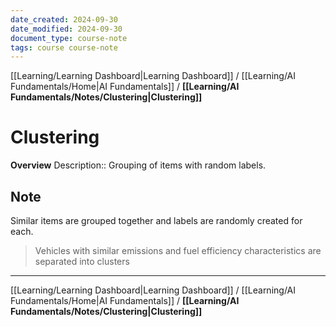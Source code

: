 ```yaml
---
date_created: 2024-09-30
date_modified: 2024-09-30
document_type: course-note
tags: course course-note
---
```

[[Learning/Learning Dashboard|Learning Dashboard]] / [[Learning/AI Fundamentals/Home|AI Fundamentals]] / **[[Learning/AI Fundamentals/Notes/Clustering|Clustering]]**
# Clustering
**Overview**
Description:: Grouping of items with random labels.

## Note

Similar items are grouped together and labels are randomly created for each.
> Vehicles with similar emissions and fuel efficiency characteristics are separated into clusters

---
[[Learning/Learning Dashboard|Learning Dashboard]] / [[Learning/AI Fundamentals/Home|AI Fundamentals]] / **[[Learning/AI Fundamentals/Notes/Clustering|Clustering]]**